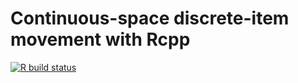 # Continuous-space discrete-item movement with Rcpp

<!-- badges: start -->
  [![R build status](https://github.com/pratikunterwegs/snevo/workflows/R-CMD-check/badge.svg)](https://github.com/pratikunterwegs/snevo/actions)
<!-- badges: end -->